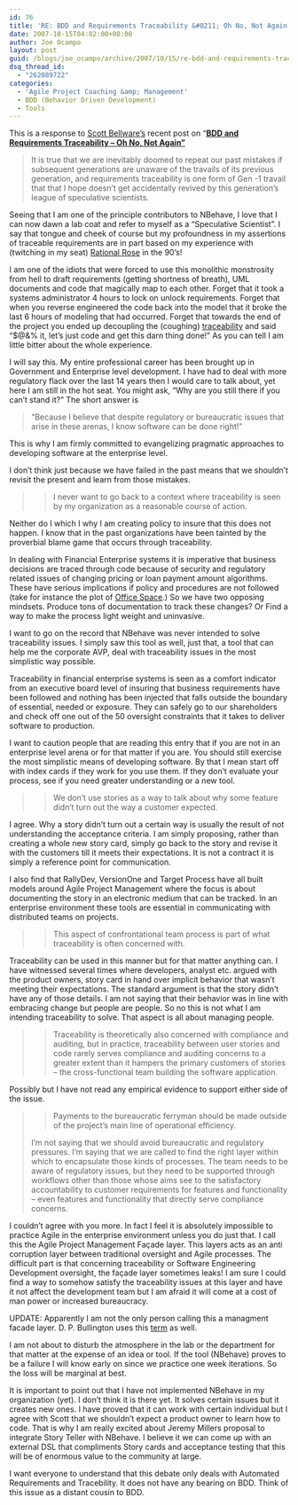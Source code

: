 ```yaml
---
id: 76
title: 'RE: BDD and Requirements Traceability &#8211; Oh No, Not Again'
date: 2007-10-15T04:02:00+00:00
author: Joe Ocampo
layout: post
guid: /blogs/joe_ocampo/archive/2007/10/15/re-bdd-and-requirements-traceability-oh-no-not-again.aspx
dsq_thread_id:
  - "262089722"
categories:
  - 'Agile Project Coaching &amp; Management'
  - BDD (Behavior Driven Development)
  - Tools
---
```

This is a response to <a href="http://codebetter.com/blogs/scott.bellware/default.aspx" target="_blank">Scott Bellware’s</a> recent post on “**<a href="http://codebetter.com/blogs/scott.bellware/archive/2007/10/14/169723.aspx" target="_blank">BDD and Requirements Traceability &#8211; Oh No, Not Again”</a>**

> It is true that we are inevitably doomed to repeat our past mistakes if subsequent generations are unaware of the travails of its previous generation, and requirements traceability is one form of Gen -1 travail that that I hope doesn&#8217;t get accidentally revived by this generation&#8217;s league of speculative scientists.

Seeing that I am one of the principle contributors to NBehave, I love that I can now dawn a lab coat and refer to myself as a “Speculative Scientist”. I say that tongue and cheek of course but my profoundness in my assertions of traceable requirements are in part based on my experience with (twitching in my seat) <a href="http://en.wikipedia.org/wiki/Rational_Software" target="_blank">Rational Rose</a> in the 90’s!

I am one of the idiots that were forced to use this monolithic monstrosity from hell to draft requirements (getting shortness of breath), UML documents and code that magically map to each other. Forget that it took a systems administrator 4 hours to lock on unlock requirements. Forget that when you reverse engineered the code back into the model that it broke the last 6 hours of modeling that had occurred. Forget that towards the end of the project you ended up decoupling the (coughing) <a href="http://en.wikipedia.org/wiki/Traceability" target="_blank">traceability</a> and said “$@&% it, let’s just code and get this darn thing done!” As you can tell I am little bitter about the whole experience.

I will say this. My entire professional career has been brought up in Government and Enterprise level development. I have had to deal with more regulatory flack over the last 14 years then I would care to talk about, yet here I am still in the hot seat. You might ask, “Why are you still there if you can’t stand it?” The short answer is 

> “Because I believe that despite regulatory or bureaucratic issues that arise in these arenas, I know software can be done right!”

This is why I am firmly committed to evangelizing pragmatic approaches to developing software at the enterprise level.

I don’t think just because we have failed in the past means that we shouldn’t revisit the present and learn from those mistakes.

> >I never want to go back to a context where traceability is seen by my organization as a reasonable course of action.

Neither do I which I why I am creating policy to insure that this does not happen. I know that in the past organizations have been tainted by the proverbial blame game that occurs through traceability. 

In dealing with Financial Enterprise systems it is imperative that business decisions are traced through code because of security and regulatory related issues of changing pricing or loan payment amount algorithms. These have serious implications if policy and procedures are not followed (take for instance the plot of <a href="http://www.imdb.com/title/tt0151804/" target="_blank">Office Space</a>.) So we have two opposing mindsets. Produce tons of documentation to track these changes? Or Find a way to make the process light weight and uninvasive.

I want to go on the record that NBehave was never intended to solve traceability issues. I simply saw this tool as well, just that, a tool that can help me the corporate AVP, deal with traceability issues in the most simplistic way possible. 

Traceability in financial enterprise systems is seen as a comfort indicator from an executive board level of insuring that business requirements have been followed and nothing has been injected that falls outside the boundary of essential, needed or exposure. They can safely go to our shareholders and check off one out of the 50 oversight constraints that it takes to deliver software to production.

I want to caution people that are reading this entry that if you are not in an enterprise level arena or for that matter if you are. You should still exercise the most simplistic means of developing software. By that I mean start off with index cards if they work for you use them. If they don’t evaluate your process, see if you need greater understanding or a new tool.

> >We don&#8217;t use stories as a way to talk about why some feature didn&#8217;t turn out the way a customer expected.

I agree. Why a story didn’t turn out a certain way is usually the result of not understanding the acceptance criteria. I am simply proposing, rather than creating a whole new story card, simply go back to the story and revise it with the customers till it meets their expectations. It is not a contract it is simply a reference point for communication.

I also find that RallyDev, VersionOne and Target Process have all built models around Agile Project Management where the focus is about documenting the story in an electronic medium that can be tracked. In an enterprise environment these tools are essential in communicating with distributed teams on projects.

> > This aspect of confrontational team process is part of what traceability is often concerned with.

Traceability can be used in this manner but for that matter anything can. I have witnessed several times where developers, analyst etc. argued with the product owners, story card in hand over implicit behavior that wasn’t meeting their expectations. The standard argument is that the story didn’t have any of those details. I am not saying that their behavior was in line with embracing change but people are people. So no this is not what I am intending traceability to solve. That aspect is all about managing people.

> > Traceability is theoretically also concerned with compliance and auditing, but in practice, traceability between user stories and code rarely serves compliance and auditing concerns to a greater extent than it hampers the primary customers of stories &#8211; the cross-functional team building the software application.

Possibly but I have not read any empirical evidence to support either side of the issue.

> > Payments to the bureaucratic ferryman should be made outside of the project&#8217;s main line of operational efficiency.
> 
> I&#8217;m not saying that we should avoid bureaucratic and regulatory pressures. I&#8217;m saying that we are called to find the right layer within which to encapsulate those kinds of processes. The team needs to be aware of regulatory issues, but they need to be supported through workflows other than those whose aims see to the satisfactory accountability to customer requirements for features and functionality &#8211; even features and functionality that directly serve compliance concerns.

I couldn’t agree with you more. In fact I feel it is absolutely impossible to practice Agile in the enterprise environment unless you do just that. I call this the Agile Project Management Façade layer. This layers acts as an anti corruption layer between traditional oversight and Agile processes. The difficult part is that concerning traceability or Software Engineering Development oversight, the façade layer sometimes leaks! I am sure I could find a way to somehow satisfy the traceability issues at this layer and have it not affect the development team but I am afraid it will come at a cost of man power or increased bureaucracy.

UPDATE: Apparently I am not the only person calling this a managment facade layer. D. P. Bullington uses this [term](http://blog.softwareishardwork.com/2007/10/you-need-agilefaade.html) as well. 

I am not about to disturb the atmosphere in the lab or the department for that matter at the expense of an idea or tool. If the tool (NBehave) proves to be a failure I will know early on since we practice one week iterations. So the loss will be marginal at best.

It is important to point out that I have not implemented NBehave in my organization (yet). I don’t think it is there yet. It solves certain issues but it creates new ones. I have proved that it can work with certain individual but I agree with Scott that we shouldn’t expect a product owner to learn how to code. That is why I am really excited about Jeremy Millers proposal to integrate Story Teller with NBehave. I believe it we can come up with an external DSL that compliments Story cards and acceptance testing that this will be of enormous value to the community at large. 

I want everyone to understand that this debate only deals with Automated Requirements and Tracebility. It does not have any bearing on BDD. Think of this issue as a distant cousin to BDD.